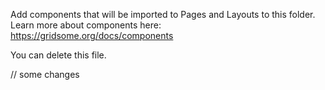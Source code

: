 Add components that will be imported to Pages and Layouts to this folder.
Learn more about components here: https://gridsome.org/docs/components

You can delete this file.

// some changes